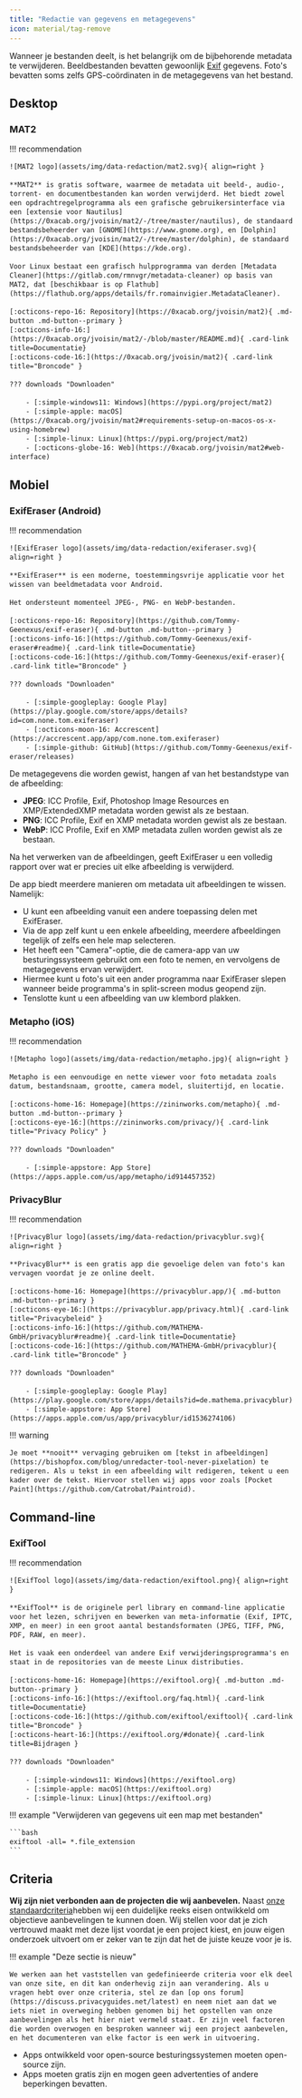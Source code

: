 ```yaml
---
title: "Redactie van gegevens en metagegevens"
icon: material/tag-remove
---
```


Wanneer je bestanden deelt, is het belangrijk om de bijbehorende metadata te verwijderen. Beeldbestanden bevatten gewoonlijk [Exif](https://en.wikipedia.org/wiki/Exif) gegevens. Foto's bevatten soms zelfs GPS-coördinaten in de metagegevens van het bestand.

## Desktop

### MAT2

!!! recommendation

    ![MAT2 logo](assets/img/data-redaction/mat2.svg){ align=right }
    
    **MAT2** is gratis software, waarmee de metadata uit beeld-, audio-, torrent- en documentbestanden kan worden verwijderd. Het biedt zowel een opdrachtregelprogramma als een grafische gebruikersinterface via een [extensie voor Nautilus](https://0xacab.org/jvoisin/mat2/-/tree/master/nautilus), de standaard bestandsbeheerder van [GNOME](https://www.gnome.org), en [Dolphin](https://0xacab.org/jvoisin/mat2/-/tree/master/dolphin), de standaard bestandsbeheerder van [KDE](https://kde.org).
    
    Voor Linux bestaat een grafisch hulpprogramma van derden [Metadata Cleaner](https://gitlab.com/rmnvgr/metadata-cleaner) op basis van MAT2, dat [beschikbaar is op Flathub](https://flathub.org/apps/details/fr.romainvigier.MetadataCleaner).
    
    [:octicons-repo-16: Repository](https://0xacab.org/jvoisin/mat2){ .md-button .md-button--primary }
    [:octicons-info-16:](https://0xacab.org/jvoisin/mat2/-/blob/master/README.md){ .card-link title=Documentatie}
    [:octicons-code-16:](https://0xacab.org/jvoisin/mat2){ .card-link title="Broncode" }
    
    ??? downloads "Downloaden"
    
        - [:simple-windows11: Windows](https://pypi.org/project/mat2)
        - [:simple-apple: macOS](https://0xacab.org/jvoisin/mat2#requirements-setup-on-macos-os-x-using-homebrew)
        - [:simple-linux: Linux](https://pypi.org/project/mat2)
        - [:octicons-globe-16: Web](https://0xacab.org/jvoisin/mat2#web-interface)

## Mobiel

### ExifEraser (Android)

!!! recommendation

    ![ExifEraser logo](assets/img/data-redaction/exiferaser.svg){ align=right }
    
    **ExifEraser** is een moderne, toestemmingsvrije applicatie voor het wissen van beeldmetadata voor Android.
    
    Het ondersteunt momenteel JPEG-, PNG- en WebP-bestanden.
    
    [:octicons-repo-16: Repository](https://github.com/Tommy-Geenexus/exif-eraser){ .md-button .md-button--primary }
    [:octicons-info-16:](https://github.com/Tommy-Geenexus/exif-eraser#readme){ .card-link title=Documentatie}
    [:octicons-code-16:](https://github.com/Tommy-Geenexus/exif-eraser){ .card-link title="Broncode" }
    
    ??? downloads "Downloaden"
    
        - [:simple-googleplay: Google Play](https://play.google.com/store/apps/details?id=com.none.tom.exiferaser)
        - [:octicons-moon-16: Accrescent](https://accrescent.app/app/com.none.tom.exiferaser)
        - [:simple-github: GitHub](https://github.com/Tommy-Geenexus/exif-eraser/releases)

De metagegevens die worden gewist, hangen af van het bestandstype van de afbeelding:

* **JPEG**: ICC Profile, Exif, Photoshop Image Resources en XMP/ExtendedXMP metadata worden gewist als ze bestaan.
* **PNG**: ICC Profile, Exif en XMP metadata worden gewist als ze bestaan.
* **WebP**: ICC Profile, Exif en XMP metadata zullen worden gewist als ze bestaan.

Na het verwerken van de afbeeldingen, geeft ExifEraser u een volledig rapport over wat er precies uit elke afbeelding is verwijderd.

De app biedt meerdere manieren om metadata uit afbeeldingen te wissen. Namelijk:

* U kunt een afbeelding vanuit een andere toepassing delen met ExifEraser.
* Via de app zelf kunt u een enkele afbeelding, meerdere afbeeldingen tegelijk of zelfs een hele map selecteren.
* Het heeft een "Camera"-optie, die de camera-app van uw besturingssysteem gebruikt om een foto te nemen, en vervolgens de metagegevens ervan verwijdert.
* Hiermee kunt u foto's uit een ander programma naar ExifEraser slepen wanneer beide programma's in split-screen modus geopend zijn.
* Tenslotte kunt u een afbeelding van uw klembord plakken.

### Metapho (iOS)

!!! recommendation

    ![Metapho logo](assets/img/data-redaction/metapho.jpg){ align=right }
    
    Metapho is een eenvoudige en nette viewer voor foto metadata zoals datum, bestandsnaam, grootte, camera model, sluitertijd, en locatie.
    
    [:octicons-home-16: Homepage](https://zininworks.com/metapho){ .md-button .md-button--primary }
    [:octicons-eye-16:](https://zininworks.com/privacy/){ .card-link title="Privacy Policy" }
    
    ??? downloads "Downloaden"
    
        - [:simple-appstore: App Store](https://apps.apple.com/us/app/metapho/id914457352)

### PrivacyBlur

!!! recommendation

    ![PrivacyBlur logo](assets/img/data-redaction/privacyblur.svg){ align=right }
    
    **PrivacyBlur** is een gratis app die gevoelige delen van foto's kan vervagen voordat je ze online deelt.
    
    [:octicons-home-16: Homepage](https://privacyblur.app/){ .md-button .md-button--primary }
    [:octicons-eye-16:](https://privacyblur.app/privacy.html){ .card-link title="Privacybeleid" }
    [:octicons-info-16:](https://github.com/MATHEMA-GmbH/privacyblur#readme){ .card-link title=Documentatie}
    [:octicons-code-16:](https://github.com/MATHEMA-GmbH/privacyblur){ .card-link title="Broncode" }
    
    ??? downloads "Downloaden"
    
        - [:simple-googleplay: Google Play](https://play.google.com/store/apps/details?id=de.mathema.privacyblur)
        - [:simple-appstore: App Store](https://apps.apple.com/us/app/privacyblur/id1536274106)

!!! warning

    Je moet **nooit** vervaging gebruiken om [tekst in afbeeldingen](https://bishopfox.com/blog/unredacter-tool-never-pixelation) te redigeren. Als u tekst in een afbeelding wilt redigeren, tekent u een kader over de tekst. Hiervoor stellen wij apps voor zoals [Pocket Paint](https://github.com/Catrobat/Paintroid).

## Command-line

### ExifTool

!!! recommendation

    ![ExifTool logo](assets/img/data-redaction/exiftool.png){ align=right }
    
    **ExifTool** is de originele perl library en command-line applicatie voor het lezen, schrijven en bewerken van meta-informatie (Exif, IPTC, XMP, en meer) in een groot aantal bestandsformaten (JPEG, TIFF, PNG, PDF, RAW, en meer).
    
    Het is vaak een onderdeel van andere Exif verwijderingsprogramma's en staat in de repositories van de meeste Linux distributies.
    
    [:octicons-home-16: Homepage](https://exiftool.org){ .md-button .md-button--primary }
    [:octicons-info-16:](https://exiftool.org/faq.html){ .card-link title=Documentatie}
    [:octicons-code-16:](https://github.com/exiftool/exiftool){ .card-link title="Broncode" }
    [:octicons-heart-16:](https://exiftool.org/#donate){ .card-link title=Bijdragen }
    
    ??? downloads "Downloaden"
    
        - [:simple-windows11: Windows](https://exiftool.org)
        - [:simple-apple: macOS](https://exiftool.org)
        - [:simple-linux: Linux](https://exiftool.org)

!!! example "Verwijderen van gegevens uit een map met bestanden"

    ```bash
    exiftool -all= *.file_extension
    ```

## Criteria

**Wij zijn niet verbonden aan de projecten die wij aanbevelen.** Naast [onze standaardcriteria](about/criteria.md)hebben wij een duidelijke reeks eisen ontwikkeld om objectieve aanbevelingen te kunnen doen. Wij stellen voor dat je zich vertrouwd maakt met deze lijst voordat je een project kiest, en jouw eigen onderzoek uitvoert om er zeker van te zijn dat het de juiste keuze voor je is.

!!! example "Deze sectie is nieuw"

    We werken aan het vaststellen van gedefinieerde criteria voor elk deel van onze site, en dit kan onderhevig zijn aan verandering. Als u vragen hebt over onze criteria, stel ze dan [op ons forum](https://discuss.privacyguides.net/latest) en neem niet aan dat we iets niet in overweging hebben genomen bij het opstellen van onze aanbevelingen als het hier niet vermeld staat. Er zijn veel factoren die worden overwogen en besproken wanneer wij een project aanbevelen, en het documenteren van elke factor is een werk in uitvoering.

- Apps ontwikkeld voor open-source besturingssystemen moeten open-source zijn.
- Apps moeten gratis zijn en mogen geen advertenties of andere beperkingen bevatten.
